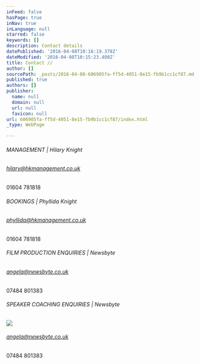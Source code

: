 ```yaml
---
inFeed: false
hasPage: true
inNav: true
inLanguage: null
starred: false
keywords: []
description: Contact details
datePublished: '2016-04-08T10:16:19.378Z'
dateModified: '2016-04-08T10:15:23.408Z'
title: Contact //
author: []
sourcePath: _posts/2016-04-08-606905fa-ff5d-4051-8e15-fb9b1cc1cf87.md
published: true
authors: []
publisher:
  name: null
  domain: null
  url: null
  favicon: null
url: 606905fa-ff5d-4051-8e15-fb9b1cc1cf87/index.html
_type: WebPage

---
```

###### MANAGEMENT | Hilary Knight

###### hilary@hkmanagement.co.uk   
01604 781818

###### BOOKINGS | Phyllida Knight 

###### phyllida@hkmanagement.co.uk  
01604 781818

###### FILM PRODUCTION ENQUIRIES | Newsbyte

###### angela@newsbyte.co.uk  
07484 801383

###### SPEAKER COACHING ENQUIRIES | Newsbyte
![](https://the-grid-user-content.s3-us-west-2.amazonaws.com/4862eb63-a76d-4b1c-8b96-664e166874cc.jpg)

###### angela@newsbyte.co.uk  
07484 801383